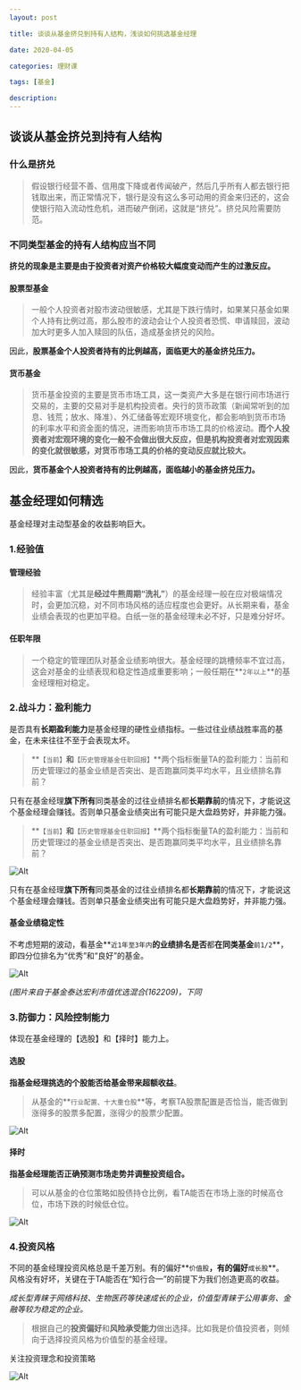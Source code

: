 ```yaml
---
layout: post

title: 谈谈从基金挤兑到持有人结构，浅谈如何挑选基金经理

date: 2020-04-05

categories: 理财课

tags: [基金]

description: 
---
```




## 谈谈从基金挤兑到持有人结构

### 什么是挤兑

> 假设银行经营不善、信用度下降或者传闻破产，然后几乎所有人都去银行把钱取出来，而正常情况下，银行是没有这么多可动用的资金来归还的，这会使银行陷入流动性危机，进而破产倒闭，这就是“挤兑”。挤兑风险需要防范。

### 不同类型基金的持有人结构应当不同

**挤兑的现象是主要是由于投资者对资产价格较大幅度变动而产生的过激反应。**

#### 股票型基金

> 一般个人投资者对股市波动很敏感，尤其是下跌行情时，如果某只基金如果个人持有比例过高，那么股市的波动会让个人投资者恐慌、申请赎回，波动加大时更多人加入赎回的队伍，造成基金挤兑的风险。

因此，**股票基金个人投资者持有的比例越高，面临更大的基金挤兑压力。**

#### 货币基金

> 货币基金投资的主要是货币市场工具，这一类资产大多是在银行间市场进行交易的，主要的交易对手是机构投资者。央行的货币政策（新闻常听到的加息、钱荒；放水、降准）、外汇储备等宏观环境变化，都会影响到货币市场的利率水平和资金面的情况，进而影响货币市场工具的价格波动。**而个人投资者对宏观环境的变化一般不会做出很大反应，但是机构投资者对宏观因素的变化就很敏感，对货币市场工具的价格的变动反应就比较大。**

因此，**货币基金个人投资者持有的比例越高，面临越小的基金挤兑压力。**

## 基金经理如何精选

基金经理对主动型基金的收益影响巨大。

### 1.经验值

#### 管理经验

> 经验丰富（尤其是**经过牛熊周期“洗礼”**）的基金经理一般在应对极端情况时，会更加沉稳，对不同市场风格的适应程度也会更好。从长期来看，基金业绩会表现的也更加平稳。白纸一张的基金经理未必不好，只是难分好坏。

#### 任职年限

> 一个稳定的管理团队对基金业绩影响很大。基金经理的跳槽频率不宜过高，这会对基金的业绩表现和稳定性造成重要影响；一般任期在**`2年以上`**的基金经理相对稳定。

### 2.战斗力：盈利能力

是否具有**长期盈利能力**是基金经理的硬性业绩指标。一些过往业绩战胜率高的基金，在未来往往不至于会表现太坏。

> **`【当前】`**和**`【历史管理基金任职回报】`**两个指标衡量TA的盈利能力：当前和历史管理过的基金业绩是否突出、是否跑赢同类平均水平，且业绩排名靠前？

只有在基金经理**旗下所有**同类基金的过往业绩排名都**长期靠前**的情况下，才能说这个基金经理会赚钱。否则单只基金业绩突出有可能只是大盘趋势好，并非能力强。

> **`【当前】`**和**`【历史管理基金任职回报】`**两个指标衡量TA的盈利能力：当前和历史管理过的基金业绩是否突出、是否跑赢同类平均水平，且业绩排名靠前？

![Alt](https://user-images.githubusercontent.com/35519242/78500395-b2f6d580-7788-11ea-9615-2fd69af516fd.png)

只有在基金经理**旗下所有**同类基金的过往业绩排名都**长期靠前**的情况下，才能说这个基金经理会赚钱。否则单只基金业绩突出有可能只是大盘趋势好，并非能力强。

#### 基金业绩稳定性

不考虑短期的波动，看基金**`近1年至3年内`**的业绩排名是否**都**在同类基金**`前1/2`**，即四分位排名为“优秀”和“良好”的基金。

![Alt](https://user-images.githubusercontent.com/35519242/78500431-e2a5dd80-7788-11ea-9f7b-de9464678ef1.png)

*(图片来自于基金泰达宏利市值优选混合(162209)，下同*

### 3.防御力：风险控制能力

体现在基金经理的【选股】和【择时】能力上。

#### 选股

**指基金经理挑选的个股能否给基金带来超额收益**。

> 从基金的**`行业配置、十大重仓股`**等，考察TA股票配置是否恰当，能否做到涨得多的股票多配置，涨得少的股票少配置。

![Alt](https://user-images.githubusercontent.com/35519242/78500615-0a497580-778a-11ea-833d-593f12ec00fb.png)

#### 择时

**指基金经理能否正确预测市场走势并调整投资组合。**

> 可以从基金的仓位策略如股债持仓比例，看TA能否在市场上涨的时候高仓位，市场下跌的时候低仓位。

![Alt](https://user-images.githubusercontent.com/35519242/78500740-dcb0fc00-778a-11ea-8bce-37fcb78b59cb.png)

### 4.投资风格

不同的基金经理投资风格总是千差万别。有的偏好**`价值股`**，有的偏好**`成长股`**。风格没有好坏，关键在于TA能否在“知行合一”的前提下为我们创造更高的收益。

*成长型青睐于网络科技、生物医药等快速成长的企业，价值型青睐于公用事务、金融等较为稳定的企业。*

> 根据自己的**投资偏好**和**风险承受能力**做出选择。比如我是价值投资者，则倾向于选择投资风格为价值型的基金经理。

关注投资理念和投资策略

![Alt](https://user-images.githubusercontent.com/35519242/78500996-60b7b380-778c-11ea-8c85-e2e30a3af786.png)